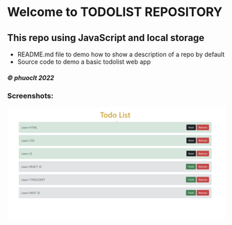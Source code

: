 # Welcome to TODOLIST REPOSITORY

## This repo using JavaScript and local storage 

* README.md file to demo how to show a description of a repo by default
* Source code to demo a basic todolist web app

##### © phuoclt 2022  

### Screenshots:
![Source code of todoList using JavaScript](https://github.com/phuoclt2509/todoList-js/blob/main/screenshots/demo.png)
